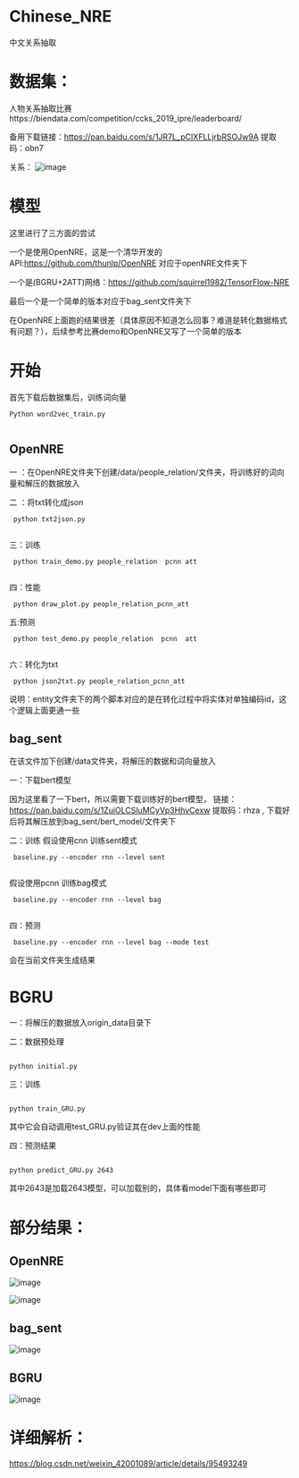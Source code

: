 # Chinese_NRE
中文关系抽取

# 数据集：

人物关系抽取比赛https://biendata.com/competition/ccks_2019_ipre/leaderboard/

备用下载链接：https://pan.baidu.com/s/1JR7L_pCIXFLLjrbRSOJw9A  提取码：obn7 

关系：
![image](https://github.com/Mryangkaitong/Chinese_NRE/blob/master/photo/people_relation.png)


# 模型
这里进行了三方面的尝试

一个是使用OpenNRE，这是一个清华开发的API:https://github.com/thunlp/OpenNRE 对应于openNRE文件夹下

一个是(BGRU+2ATT)网络：https://github.com/squirrel1982/TensorFlow-NRE

最后一个是一个简单的版本对应于bag_sent文件夹下


在OpenNRE上面跑的结果很差（具体原因不知道怎么回事？难道是转化数据格式有问题？），后续参考比赛demo和OpenNRE又写了一个简单的版本

# 开始
首先下载后数据集后，训练词向量
<pre><code>Python word2vec_train.py

</code></pre>

## OpenNRE
一 ：在OpenNRE文件夹下创建/data/people_relation/文件夹，将训练好的词向量和解压的数据放入

二 ：将txt转化成json
<pre><code> python txt2json.py

</code></pre>
三：训练
<pre><code> python train_demo.py people_relation  pcnn att

</code></pre>

四：性能
<pre><code> python draw_plot.py people_relation_pcnn_att
</code></pre>
五:预测
<pre><code> python test_demo.py people_relation  pcnn  att

</code></pre>
六：转化为txt
<pre><code> python json2txt.py people_relation_pcnn_att
</code></pre>

说明：entity文件夹下的两个脚本对应的是在转化过程中将实体对单独编码id，这个逻辑上面更通一些

## bag_sent
在该文件加下创建/data文件夹，将解压的数据和词向量放入

一：下载bert模型

因为这里看了一下bert，所以需要下载训练好的bert模型，
链接：https://pan.baidu.com/s/1ZuiOLCSluMCyVp3HhvCexw 
提取码：rhza ,
下载好后将其解压放到bag_sent/bert_model/文件夹下

二：训练
假设使用cnn 训练sent模式
<pre><code> baseline.py --encoder rnn --level sent

</code></pre>
假设使用pcnn 训练bag模式
<pre><code> baseline.py --encoder rnn --level bag

</code></pre>


四：预测
<pre><code> baseline.py --encoder rnn --level bag --mode test
</code></pre>
会在当前文件夹生成结果


# BGRU
一：将解压的数据放入origin_data目录下

二：数据预处理
<pre><code> 
python initial.py
</code></pre>
三：训练
<pre><code>
python train_GRU.py
</code></pre>
其中它会自动调用test_GRU.py验证其在dev上面的性能

四：预测结果
<pre><code> 
python predict_GRU.py 2643
</code></pre>
其中2643是加载2643模型，可以加载别的，具体看model下面有哪些即可


# 部分结果：
## OpenNRE
![image](https://github.com/Mryangkaitong/Chinese_NRE/blob/master/photo/OpenNRE_rnn_one.png)

![image](https://github.com/Mryangkaitong/Chinese_NRE/blob/master/photo/OpenNRE_pcnn_att.png)

## bag_sent
![image](https://github.com/Mryangkaitong/Chinese_NRE/blob/master/photo/sent_bag_result.png)

## BGRU
![image](https://github.com/Mryangkaitong/Chinese_NRE/blob/master/photo/BGRU.png)
# 详细解析：
https://blog.csdn.net/weixin_42001089/article/details/95493249
